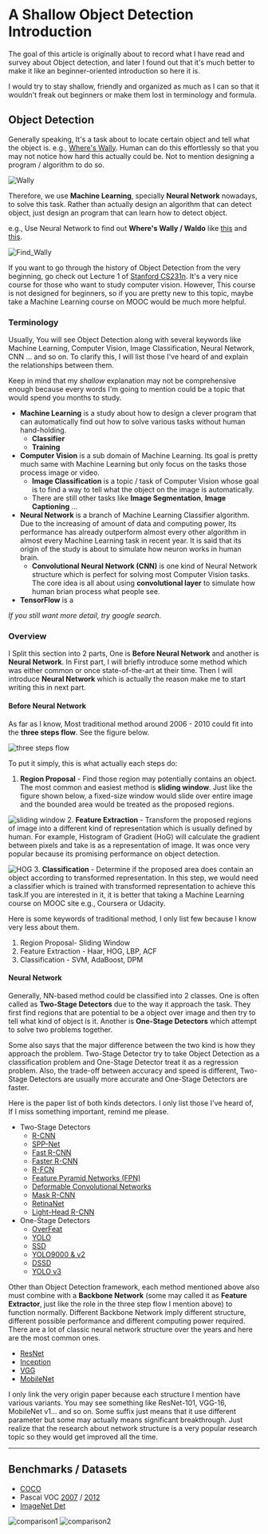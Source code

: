 # A Shallow Object Detection Introduction

The goal of this article is originally about to record what I have read and survey about Object detection, and later I found out that it's much better to make it like an beginner-oriented introduction so here it is.

I would try to stay shallow, friendly and organized as much as I can so that it wouldn't freak out beginners or make them lost in terminology and formula.

## Object Detection

Generally speaking, It's a task about to locate certain object and tell what the object is. e.g., [Where's Wally](https://en.wikipedia.org/wiki/Where%27s_Wally%3F). Human can do this effortlessly so that you may not notice how hard this actually could be. Not to mention designing a program / algorithm to do so.

![Wally](./wally_detected.jpg)

Therefore, we use **Machine Learning**, specially **Neural Network** nowadays, to solve this task. Rather than actually design an algorithm that can detect object, just design an  program that can learn how to detect object.

e.g., Use Neural Network to find out **Where's Wally / Waldo** like [this](https://towardsdatascience.com/how-to-find-wally-neural-network-eddbb20b0b90) and [this](https://github.com/alseambusher/deepwaldo).

![Find_Wally](./find_wally.gif)

If you want to go through the history of Object Detection from the very beginning, go check out Lecture 1 of [Stanford CS231n](http://cs231n.stanford.edu/). It's a very nice course for those who want to study computer vision. However, This course is not designed for beginners, so if you are pretty new to this topic, maybe take a Machine Learning course on MOOC would be much more helpful.


### Terminology

Usually, You will see Object Detection along with several keywords like Machine Learning, Computer Vision, Image Classification, Neural Network, CNN ... and so on. To clarify this, I will list those I've heard of and explain the relationships between them.

Keep in mind that my *shallow* explanation may not be comprehensive enough because every words I'm going to mention could be a topic that would spend you months to study.

- **Machine Learning** is a study about how to design a clever program that can automatically find out how to solve various tasks without human hand-holding.
  - **Classifier**
  - **Training**
- **Computer Vision** is a sub domain of Machine Learning. Its goal is pretty much same with Machine Learning but only focus on the tasks those process image or video.
  - **Image Classification** is a topic / task of Computer Vision whose goal is to find a way to tell what the object on the image is automatically.
  - There are still other tasks like **Image Segmentation**, **Image Captioning** ...
- **Neural Network** is a branch of Machine Learning Classifier algorithm. Due to the increasing of amount of data and computing power, Its performance has already outperform almost every other algorithm in almost every Machine Learning task in recent year. It is said that its origin of the study is about to simulate how neuron works in human brain.
  - **Convolutional Neural Network (CNN)** is one kind of Neural Network structure which is perfect for solving most Computer Vision tasks. The core idea is all about using **convolutional layer** to simulate how human brian process what people see.
- **TensorFlow** is a 

*If you still want more detail, try google search.*


### Overview

I Split this section into 2 parts, One is **Before Neural Network** and another is **Neural Network**. In First part, I will briefly introduce some method which was either common or once state-of-the-art at their time. Then I will introduce **Neural Network** which is actually the reason make me to start writing this in next part.

#### Before Neural Network

As far as I know, Most traditional method around 2006 - 2010 could fit into the **three steps flow**. See the figure below.

![three steps flow](./3_steps.png)

To put it simply, this is what actually each steps do:

1. **Region Proposal** - Find those region may potentially contains an object. The most common and easiest method is **sliding window**. Just like the figure shown below, a fixed-size window would slide over entire image and the bounded area would be treated as the proposed regions.

![sliding window](./sliding_window_example.gif)
2. **Feature Extraction** - Transform the proposed regions of image into a different kind of representation which is usually defined by human. For example, Histogram of Gradient (HoG) will calculate the gradient between pixels and take is as a representation of image. It was once very popular because its promising performance on object detection.

![HOG](hog.png)
3. **Classification** - Determine if the proposed area does contain an object according to transformed representation. In this step, we would need a classifier which is trained with transformed representation to achieve this task.If you are interested in it, it is better that taking a Machine Learning course on MOOC site e.g., Coursera or Udacity.

Here is some keywords of traditional method, I only list few because I know very less about them.

1. Region Proposal- Sliding Window
2. Feature Extraction - Haar, HOG, LBP, ACF
3. Classification - SVM, AdaBoost, DPM

#### Neural Network

Generally, NN-based method could be  classified into 2 classes. One is often called as **Two-Stage Detectors** due to the way it approach the task. They first find regions that are potential to be a object over image and then try to tell what kind of object is it. Another is **One-Stage Detectors** which attempt to solve two problems together.

Some also says that the major difference between the two kind is how they approach the problem. Two-Stage Detector try to take Object Detection as a classification problem and One-Stage Detector treat it as a regression problem. Also, the trade-off between accuracy and speed is different, Two-Stage Detectors are usually more accurate and One-Stage Detectors are faster.

Here is the paper list of both kinds detectors. I only list those I've heard of, If I miss something important, remind me please.

- Two-Stage Detectors
  - [R-CNN](https://arxiv.org/abs/1311.2524)
  - [SPP-Net](https://arxiv.org/abs/1406.4729)
  - [Fast R-CNN](https://arxiv.org/abs/1504.08083)
  - [Faster R-CNN](https://arxiv.org/abs/1506.01497)
  - [R-FCN](https://arxiv.org/abs/1605.06409)
  - [Feature Pyramid Networks (FPN)](https://arxiv.org/abs/1612.03144)
  - [Deformable Convolutional Networks](https://arxiv.org/abs/1703.06211)
  - [Mask R-CNN](https://arxiv.org/abs/1703.06870)
  - [RetinaNet](https://arxiv.org/abs/1708.02002)
  - [Light-Head R-CNN](https://arxiv.org/abs/1711.07264)
- One-Stage Detectors
  - [OverFeat](https://arxiv.org/abs/1312.6229)
  - [YOLO](https://arxiv.org/abs/1506.02640)
  - [SSD](https://arxiv.org/abs/1512.02325)
  - [YOLO9000 & v2](https://arxiv.org/abs/1612.08242)
  - [DSSD](https://arxiv.org/abs/1701.06659)
  - [YOLO v3](https://arxiv.org/abs/1804.02767)

Other than Object Detection framework, each method mentioned above also must combine with a **Backbone Network** (some may called it as **Feature Extractor**, just like the role in the three step flow I mention above) to function normally. Different Backbone Network imply different structure, different possible performance and different computing power required. There are a lot of classic neural network structure over the years and here are the most common ones.

- [ResNet](https://arxiv.org/abs/1512.03385)
- [Inception](https://arxiv.org/abs/1409.4842)
- [VGG](https://arxiv.org/abs/1409.1556)
- [MobileNet](https://arxiv.org/abs/1704.04861)

I only link the very origin paper because each structure I mention have various variants. You may see something like ResNet-101, VGG-16, MobileNet v1... and so on. Some suffix just means that it use different parameter but some may actually means significant breakthrough. Just realize that the research about network structure is a very popular research topic so they would get improved all the time.

*****

## Benchmarks / Datasets

- [COCO](http://cocodataset.org)
- Pascal VOC [2007](http://host.robots.ox.ac.uk/pascal/VOC/voc2007/) / [2012](http://host.robots.ox.ac.uk/pascal/VOC/voc2012/)
  <!--- aeroplane, bicycle, bird, boat, bottle, bus, car, chair, cow, diningtable, dog, horse, motorbike, person, pottedplant, sheep, sofa, train, tvmonitor-->
- [ImageNet Det](http://www.image-net.org/challenges/LSVRC/)

![comparison1](./dataset_comparison_1.jpg)
![comparison2](./dataset_comparison_2.jpg)